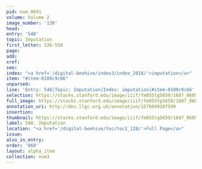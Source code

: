 ```yaml
---
pid: num_0691
volume: Volume 2
image_number: '138'
head:
entry: '548'
topic: Imputation
first_letter: 526-550
page:
add:
xref:
see:
index: "<a href='/digital-beehive/index3/index_2018/'>imputation</a>"
item: "#item-0109c9cb6"
unparsed:
line: 'Entry: 548|Topic: Imputation|Index: imputation|#item-0109c9cb6'
selection: https://stacks.stanford.edu/image/iiif/fm855tg5659/1607_0605/905,1560,2787,775/full/0/default.jpg
full_image: https://stacks.stanford.edu/image/iiif/fm855tg5659/1607_0605/full/full/0/default.jpg
annotation_uri: http://dev.llgc.org.uk/annotation/1576699207599
insertion:
thumbnail: https://stacks.stanford.edu/image/iiif/fm855tg5659/1607_0605/905,1560,600,180/250,/0/default.jpg
label: 548. Imputation
location: "<a href='/digital-beehive/toc/toc2_128/'>Full Page</a>"
issue:
also_in_entry:
order: '060'
layout: alpha_item
collection: num3
---
```

